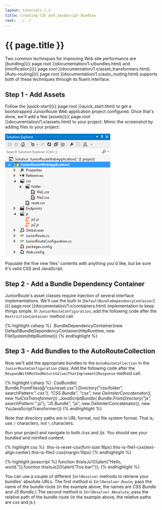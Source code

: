 ```yaml
---
layout: tutorials_1_x
title: Creating CSS and JavaScript Bundles
root: ../../
---
```

{{ page.title }}
=
Two common techniques for improving Web site performance are [bundling]({{ page.root }}documentation/1.x/bundles.html) and [minification]({{ page.root }}documentation/1.x/asset_transformers.html). [Auto-routing]({{ page.root }}documentation/1.x/auto_routing.html) supports both of these techniques through its fluent interface.

Step 1 - Add Assets
-
Follow the [quick-start]({{ page.root }}quick_start.html) to get a bootstrapped JuniorRoute Web application project configured. Once that's done, we'll add a few [assets]({{ page.root }}documentation/1.x/assets.html) to your project. Mimic the screenshot by adding files to your project:

![Add bundle contents](images/add-bundle-contents.png "Add bundle contents")

Populate the five new files' contents with anything you'd like, but be sure it's valid CSS and JavaScript.

Step 2 - Add a Bundle Dependency Container
-
JuniorRoute's asset classes require injection of several interface implementations. We'll use the built-in [```DefaultBundleDependencyContainer```]({{ page.root }}documentation/1.x/containers.html) implementation to keep things simple. In ```JuniorRouteConfiguration```, add the following code after the ```RestrictionContainer``` method call:

{% highlight csharp %}
.BundleDependencyContainer(new DefaultBundleDependencyContainer(httpRuntime, new FileSystem(httpRuntime)))
{% endhighlight %}

Step 3 - Add Bundles to the AutoRouteCollection
-
Now we'll add the appropriate bundles to the ```AutoRouteCollection``` in the ```JuniorRouteConfiguration``` class. Add the following code after the ```RespondWithMethodReturnValuesThatImplementIResponse``` method call:

{% highlight csharp %}
.CssBundle(
  Bundle.FromFiles(@"css/reset.css").Directory("css/folder", searchPattern:"*.css"),
  "CSS Bundle",
  "css",
  new DelimiterConcatenator(),
  new YuiCssTransformer())
.JavaScriptBundle(
  Bundle.FromDirectory("js", searchPattern:"*.js"),
  "JS Bundle",
  "js",
  new DelimiterConcatenator(),
  new YuiJavaScriptTransformer())
{% endhighlight %}

Note that directory paths are in URL format, not file system format. That is, use ```/``` characters, not ```\``` characters.

Run your project and navigate to both */css* and */js*. You should see your bundled and minified content:

{% highlight css %}
.this-is-reset-css{font-size:16px}.this-is-file1-css{text-align:center}.this-is-file2-css{margin:10px}
{% endhighlight %}

{% highlight javascript %}
function thisIsJs1(){alert("Hello, world.")};function thisIsJs2(){alert("Foo bar!")};
{% endhighlight %}

You can use a couple of different ```IUrlResolver``` methods to retrieve your bundles' absolute URLs. The first method is ```IUrlResolver.Route```; pass the name of the bundle route (in the example above, the names are *CSS Bundle* and *JS Bundle*.) The second method is ```IUrlResolver.Absolute```; pass the relative path of the bundle route (in the example above, the relative paths are *css* and *js*.)